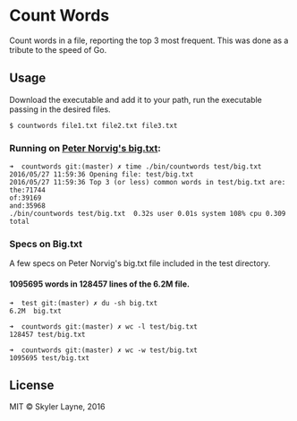 # Count Words

Count words in a file, reporting the top 3 most frequent. This was done as a
tribute to the speed of Go.

## Usage

Download the executable and add it to your path, run the executable passing in the desired files.

```
$ countwords file1.txt file2.txt file3.txt
```

### Running on [Peter Norvig's big.txt](http://norvig.com/big.txt):

```
➜  countwords git:(master) ✗ time ./bin/countwords test/big.txt
2016/05/27 11:59:36 Opening file: test/big.txt
2016/05/27 11:59:36 Top 3 (or less) common words in test/big.txt are:
the:71744
of:39169
and:35968
./bin/countwords test/big.txt  0.32s user 0.01s system 108% cpu 0.309 total
```


### Specs on Big.txt

A few specs on Peter Norvig's big.txt file included in the test directory. 

#### 1095695 words in 128457 lines of the 6.2M file.

```
➜  test git:(master) ✗ du -sh big.txt
6.2M  big.txt
```


```
➜  countwords git:(master) ✗ wc -l test/big.txt
128457 test/big.txt
```

```
➜  countwords git:(master) ✗ wc -w test/big.txt
1095695 test/big.txt
```

## License

MIT © Skyler Layne, 2016
